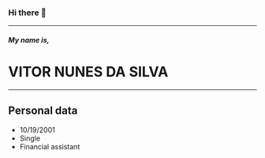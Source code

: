 ### Hi there 👋
---
##### My name is,

# VITOR NUNES DA SILVA
---
## Personal data

- 10/19/2001
- Single
- Financial assistant

